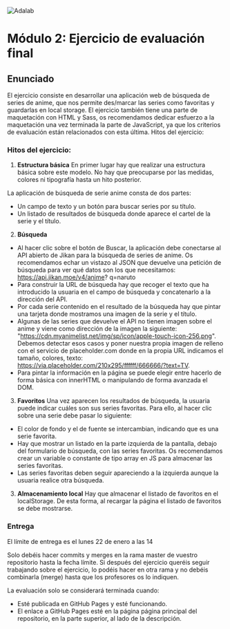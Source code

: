 ![Adalab](https://beta.adalab.es/resources/images/adalab-logo-155x61-bg-white.png)

# Módulo 2: Ejercicio de evaluación final

## Enunciado

El ejercicio consiste en desarrollar una aplicación web de búsqueda de series de anime, que nos permite
des/marcar las series como favoritas y guardarlas en local storage.
El ejercicio también tiene una parte de maquetación con HTML y Sass, os recomendamos dedicar esfuerzo
a la maquetación una vez terminada la parte de JavaScript, ya que los criterios de evaluación están
relacionados con esta última.
Hitos del ejercicio:

### Hitos del ejercicio:
1. **Estructura básica**
En primer lugar hay que realizar una estructura básica sobre este modelo. No hay que preocuparse por las
medidas, colores ni tipografía hasta un hito posterior.

La aplicación de búsqueda de serie anime consta de dos partes:
 - Un campo de texto y un botón para buscar series por su título.
 - Un listado de resultados de búsqueda donde aparece el cartel de la serie y   el título.
2. **Búsqueda**

- Al hacer clic sobre el botón de Buscar, la aplicación debe conectarse al API abierto de Jikan para la
búsqueda de series de anime. Os recomendamos echar un vistazo al JSON que devuelve una
petición de búsqueda para ver qué datos son los que necesitamos: https://api.jikan.moe/v4/anime?
q=naruto
- Para construir la URL de búsqueda hay que recoger el texto que ha introducido la usuaria en el
campo de búsqueda y concatenarlo a la dirección del API.
- Por cada serie contenido en el resultado de la búsqueda hay que pintar una tarjeta donde mostramos
una imagen de la serie y el título.
- Algunas de las series que devuelve el API no tienen imagen sobre el anime y viene como dirección de
la imagen la siguiente: "https://cdn.myanimelist.net/img/sp/icon/apple-touch-icon-256.png".
Debemos detectar esos casos y poner nuestra propia imagen de relleno con el servicio de
placeholder.com donde en la propia URL indicamos el tamaño, colores, texto:
https://via.placeholder.com/210x295/ffffff/666666/?text=TV.
- Para pintar la información en la página se puede elegir entre hacerlo de forma básica con innerHTML
o manipulando de forma avanzada el DOM.

3. **Favoritos**
Una vez aparecen los resultados de búsqueda, la usuaria puede indicar cuáles son sus series favoritas. Para
ello, al hacer clic sobre una serie debe pasar lo siguiente:

- El color de fondo y el de fuente se intercambian, indicando que es una serie favorita.
- Hay que mostrar un listado en la parte izquierda de la pantalla, debajo del formulario de búsqueda,
con las series favoritas. Os recomendamos crear un variable o constante de tipo array en JS para
almacenar las series favoritas.
- Las series favoritas deben seguir apareciendo a la izquierda aunque la usuaria realice otra búsqueda.

3. **Almacenamiento local**
Hay que almacenar el listado de favoritos en el localStorage. De esta forma, al recargar la página el listado
de favoritos se debe mostrarse.


### Entrega

El límite de entrega es el lunes 22 de enero a las 14

Solo debéis hacer commits y merges en la rama master de vuestro repositorio hasta la fecha límite. Si después del ejercicio queréis seguir trabajando sobre el ejercicio, lo podéis hacer en otra rama y no debéis
combinarla (merge) hasta que los profesores os lo indiquen.

La evaluación solo se considerará terminada cuando:

* Esté publicada en GitHub Pages y esté funcionando.
* El enlace a GitHub Pages esté en la página página principal del repositorio, en la parte superior, al lado de la descripción.

